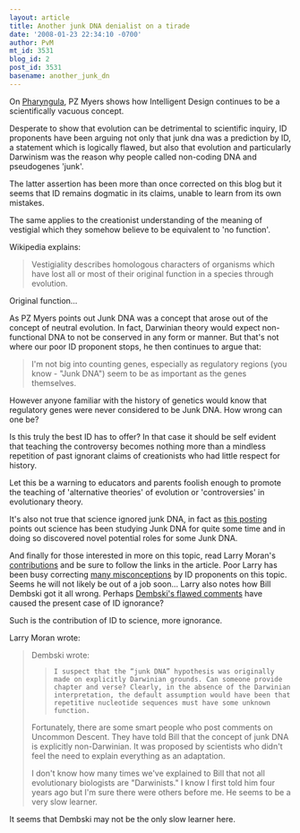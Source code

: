 ```yaml
---
layout: article
title: Another junk DNA denialist on a tirade
date: '2008-01-23 22:34:10 -0700'
author: PvM
mt_id: 3531
blog_id: 2
post_id: 3531
basename: another_junk_dn
---
```

On [Pharyngula](http://scienceblogs.com/pharyngula/2008/01/another_junk_dna_denialist_on.php), PZ Myers shows how Intelligent Design continues to be a scientifically vacuous concept.

Desperate to show that evolution can be detrimental to scientific inquiry, ID proponents have been arguing not only that junk dna was a prediction by ID, a statement which is logically flawed, but also that evolution and particularly Darwinism was the reason why people called non-coding DNA and pseudogenes 'junk'.

The latter assertion has been more than once corrected on this blog but it seems that ID remains dogmatic in its claims, unable to learn from its own mistakes.

The same applies to the creationist understanding of the meaning of vestigial which they somehow believe to be equivalent to 'no function'.

Wikipedia explains:

> Vestigiality describes homologous characters of organisms which have lost all or most of their original function in a species through evolution. 

Original function...

As PZ Myers points out Junk DNA was a concept that arose out of the concept of neutral evolution. In fact, Darwinian theory would expect non-functional DNA to not be conserved in any form or manner. But that's not where our poor ID proponent stops, he then continues to argue that:

> I'm not big into counting genes, especially as regulatory regions (you know - "Junk DNA") seem to be as important as the genes themselves.

However anyone familiar with the history of genetics would know that regulatory genes were never considered to be Junk DNA. How wrong can one be?

Is this truly the best ID has to offer? In that case it should be self evident that teaching the controversy becomes nothing more than a mindless repetition of past ignorant claims of creationists who had little respect for history.

Let this be a warning to educators and parents foolish enough to promote the teaching of 'alternative theories' of evolution or 'controversies' in evolutionary theory.

It's also not true that science ignored junk DNA, in fact as [this posting](http://adaptivecomplexity.blogspot.com/2007/07/more-confusion-about-junk-dna-and.html) points out science has been studying Junk DNA for quite some time and in doing so discovered novel potential roles for some Junk DNA.

And finally for those interested in more on this topic, read Larry Moran's [contributions](http://sandwalk.blogspot.com/2007/06/wired-on-junk-dna.html) and be sure to follow the links in the article. Poor Larry has been busy correcting [many misconceptions](http://sandwalk.blogspot.com/2006/12/idiots-dont-understand-junk-dna.html) by ID proponents on this topic. Seems he will not likely be out of a job soon... Larry also notes how Bill Dembski got it all wrong. Perhaps [Dembski's flawed comments](http://sandwalk.blogspot.com/2006/11/bill-dembski-needs-help-again.html) have caused the present case of ID ignorance?

Such is the contribution of ID to science, more ignorance.


Larry Moran wrote:

> Dembski wrote:
> 
> >     I suspect that the “junk DNA” hypothesis was originally made on explicitly Darwinian grounds. Can someone provide chapter and verse? Clearly, in the absence of the Darwinian interpretation, the default assumption would have been that repetitive nucleotide sequences must have some unknown function.
> 
> Fortunately, there are some smart people who post comments on Uncommon Descent. They have told Bill that the concept of junk DNA is explicitly non-Darwinian. It was proposed by scientists who didn't feel the need to explain everything as an adaptation.
> 
> I don't know how many times we've explained to Bill that not all evolutionary biologists are "Darwinists." I know I first told him four years ago but I'm sure there were others before me. He seems to be a very slow learner.

It seems that Dembski may not be the only slow learner here.

